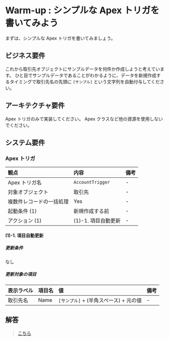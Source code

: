 # Warm-up : シンプルな Apex トリガを書いてみよう

まずは、シンプルな Apex トリガを書いてみましょう。

## ビジネス要件

これから取引先オブジェクトにサンプルデータを何件か作成しようと考えています。
ひと目でサンプルデータであることがわかるように、データを新規作成するタイミングで取引先名の先頭に `[サンプル]` という文字列を自動付与してください。

## アーキテクチャ要件

Apex トリガのみで実装してください。
Apex クラスなど他の資源を使用しないでください。

## システム要件

### Apex トリガ

| 観点                     | 内容                | 備考 |
| :----------------------- | :------------------ | :--- |
| Apex トリガ名            | `AccountTrigger`    | -    |
| 対象オブジェクト         | 取引先              | -    |
| 複数件レコードの一括処理 | Yes                 | -    |
| 起動条件 (1)             | 新規作成する前      | -    |
| アクション (1)           | (1)-1. 項目自動更新 | -    |

<a id="warm-up-1-1"></a>

#### (1)-1. 項目自動更新

##### 更新条件

なし

##### 更新対象の項目

| 表示ラベル | 項目名 | 値                                     | 備考 |
| :--------- | :----- | :------------------------------------- | :--- |
| 取引先名   | Name   | `[サンプル]` + (半角スペース) + 元の値 | -    |

## 解答

> [こちら](warm-up-answer.md)
